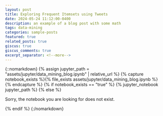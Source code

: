 ```yaml
---
layout: post
title: Exploring Frequent Itemsets using Tweets
date: 2024-05-24 11:12:00-0400
description: an example of a blog post with some math
tags: data-mining
categories: sample-posts
featured: true
related_posts: true
giscus: true
giscus_comments: true
excerpt_separator: <!--more-->
---
```


{::nomarkdown}
{% assign jupyter_path = "assets/jupyter/data_mining_blog.ipynb" | relative_url %}
{% capture notebook_exists %}{% file_exists assets/jupyter/data_mining_blog.ipynb %}{% endcapture %}
{% if notebook_exists == "true" %}
{% jupyter_notebook jupyter_path %}
{% else %}

<p>Sorry, the notebook you are looking for does not exist.</p>
{% endif %}
{:/nomarkdown}

<!--more-->

